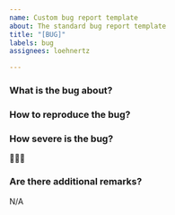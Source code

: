 ```yaml
---
name: Custom bug report template
about: The standard bug report template
title: "[BUG]"
labels: bug
assignees: loehnertz

---
```


### What is the bug about?

### How to reproduce the bug?

### How severe is the bug?
🐞🐞🐞

### Are there additional remarks?
N/A
